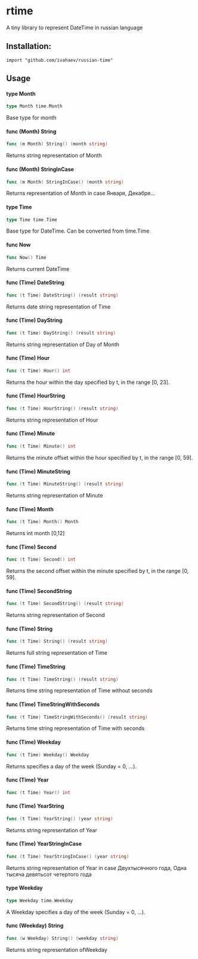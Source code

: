 # rtime

A tiny library to represent DateTime in russian language

Installation:
--
    import "github.com/ivahaev/russian-time"


## Usage

#### type Month

```go
type Month time.Month
```

Base type for month

#### func (Month) String

```go
func (m Month) String() (month string)
```
Returns string representation of Month

#### func (Month) StringInCase

```go
func (m Month) StringInCase() (month string)
```
Returns representation of Month in case Января, Декабря...

#### type Time

```go
type Time time.Time
```

Base type for DateTime. Can be converted from time.Time

#### func  Now

```go
func Now() Time
```
Returns current DateTime

#### func (Time) DateString

```go
func (t Time) DateString() (result string)
```
Returns date string representation of Time

#### func (Time) DayString

```go
func (t Time) DayString() (result string)
```
Returns string representation of Day of Month

#### func (Time) Hour

```go
func (t Time) Hour() int
```
Returns the hour within the day specified by t, in the range [0, 23].

#### func (Time) HourString

```go
func (t Time) HourString() (result string)
```
Returns string representation of Hour

#### func (Time) Minute

```go
func (t Time) Minute() int
```
Returns the minute offset within the hour specified by t, in the range [0, 59].

#### func (Time) MinuteString

```go
func (t Time) MinuteString() (result string)
```
Returns string representation of Minute

#### func (Time) Month

```go
func (t Time) Month() Month
```
Returns int month [0,12]

#### func (Time) Second

```go
func (t Time) Second() int
```
Returns the second offset within the minute specified by t, in the range [0,
59].

#### func (Time) SecondString

```go
func (t Time) SecondString() (result string)
```
Returns string representation of Second

#### func (Time) String

```go
func (t Time) String() (result string)
```
Returns full string representation of Time

#### func (Time) TimeString

```go
func (t Time) TimeString() (result string)
```
Returns time string representation of Time without seconds

#### func (Time) TimeStringWithSeconds

```go
func (t Time) TimeStringWithSeconds() (result string)
```
Returns time string representation of Time with seconds

#### func (Time) Weekday

```go
func (t Time) Weekday() Weekday
```
Returns specifies a day of the week (Sunday = 0, ...).

#### func (Time) Year

```go
func (t Time) Year() int
```

#### func (Time) YearString

```go
func (t Time) YearString() (year string)
```
Returns string representation of Year

#### func (Time) YearStringInCase

```go
func (t Time) YearStringInCase() (year string)
```
Returns string representation of Year in case Двухтысячного года, Одна тысяча
девятьсот четертого года

#### type Weekday

```go
type Weekday time.Weekday
```

A Weekday specifies a day of the week (Sunday = 0, ...).

#### func (Weekday) String

```go
func (w Weekday) String() (weekday string)
```
Returns string representation ofWeekday
